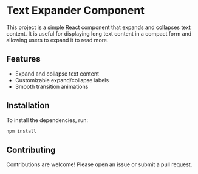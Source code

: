 # Text Expander Component

This project is a simple React component that expands and collapses text content. It is useful for displaying long text content in a compact form and allowing users to expand it to read more.

## Features

- Expand and collapse text content
- Customizable expand/collapse labels
- Smooth transition animations

## Installation

To install the dependencies, run:

```bash
npm install
```

## Contributing

Contributions are welcome! Please open an issue or submit a pull request.
